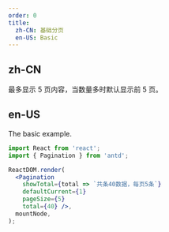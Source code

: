 ```yaml
---
order: 0
title:
  zh-CN: 基础分页
  en-US: Basic
---
```


## zh-CN

最多显示 5 页内容，当数量多时默认显示前 5 页。

## en-US

The basic example.

```jsx
import React from 'react';
import { Pagination } from 'antd';

ReactDOM.render(
  <Pagination 
    showTotal={total => `共条40数据，每页5条`}
    defaultCurrent={1} 
    pageSize={5}
    total={40} />,
  mountNode,
);
```
